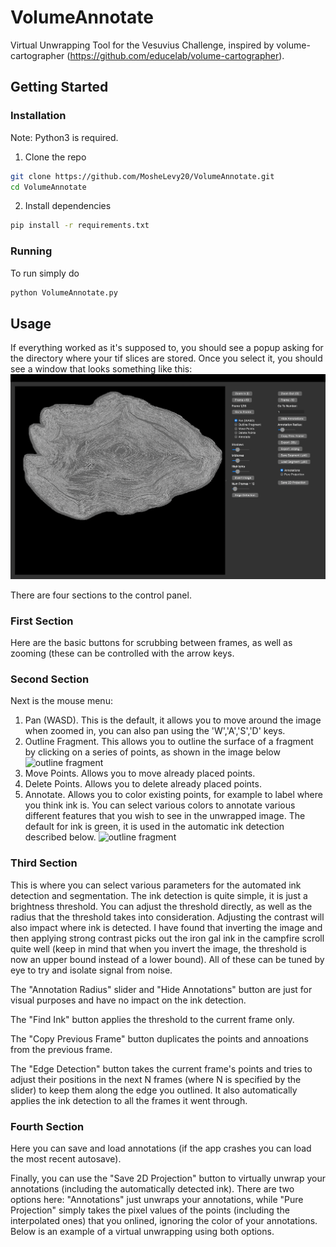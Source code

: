 # VolumeAnnotate
Virtual Unwrapping Tool for the Vesuvius Challenge, inspired by volume-cartographer (https://github.com/educelab/volume-cartographer).

## Getting Started
### Installation
Note: Python3 is required.
1. Clone the repo
```sh
git clone https://github.com/MosheLevy20/VolumeAnnotate.git
cd VolumeAnnotate
```
2. Install dependencies
```sh
pip install -r requirements.txt
```
### Running
To run simply do
```sh
python VolumeAnnotate.py
```

## Usage
If everything worked as it's supposed to, you should see a popup asking for the directory where your tif slices are stored. Once you select it, you should see a window that looks something like this:
![layout](https://github.com/MosheLevy20/VolumeAnnotate/blob/main/Images/Layout.png)

There are four sections to the control panel.
### First Section
Here are the basic buttons for scrubbing between frames, as well as zooming (these can be controlled with the arrow keys. 
### Second Section
Next is the mouse menu:
1. Pan (WASD). This is the default, it allows you to move around the image when zoomed in, you can also pan using the 'W','A','S','D' keys.
2. Outline Fragment. This allows you to outline the surface of a fragment by clicking on a series of points, as shown in the image below
![outline fragment](https://github.com/MosheLevy20/VolumeAnnotate/blob/main/Images/outlinefragment.png)
3. Move Points. Allows you to move already placed points.
4. Delete Points. Allows you to delete already placed points.
5. Annotate. Allows you to color existing points, for example to label where you think ink is. You can select various colors to annotate various different features that you wish to see in the unwrapped image. The default for ink is green, it is used in the automatic ink detection described below.
![outline fragment](https://github.com/MosheLevy20/VolumeAnnotate/blob/main/Images/annotations.png)

### Third Section
This is where you can select various parameters for the automated ink detection and segmentation. The ink detection is quite simple, it is just a brightness threshold. You can adjust the threshold directly, as well as the radius that the threshold takes into consideration. Adjusting the contrast will also impact where ink is detected. I have found that inverting the image and then applying strong contrast picks out the iron gal ink in the campfire scroll quite well (keep in mind that when you invert the image, the threshold is now an upper bound instead of a lower bound). All of these can be tuned by eye to try and isolate signal from noise. 

The "Annotation Radius" slider and "Hide Annotations" button are just for visual purposes and have no impact on the ink detection.

The "Find Ink" button applies the threshold to the current frame only. 

The "Copy Previous Frame" button duplicates the points and annoations from the previous frame. 

The "Edge Detection" button takes the current frame's points and tries to adjust their positions in the next N frames (where N is specified by the slider) to keep them along the edge you outlined. It also automatically applies the ink detection to all the frames it went through.


### Fourth Section
Here you can save and load annotations (if the app crashes you can load the most recent autosave).

Finally, you can use the "Save 2D Projection" button to virtually unwrap your annotations (including the automatically detected ink). There are two options here: "Annotations" just unwraps your annotations, while "Pure Projection" simply takes the pixel values of the points (including the interpolated ones) that you onlined, ignoring the color of your annotations. Below is an example of a virtual unwrapping using both options.




